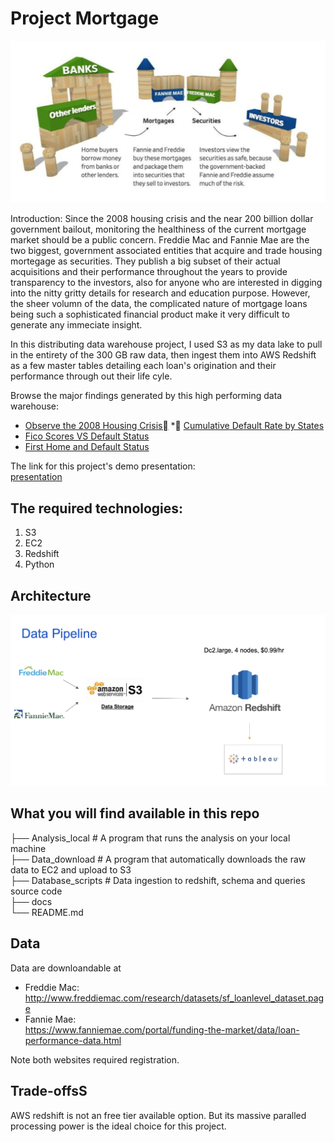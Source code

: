 # Project Mortgage

![](docs/mortgage_ecosystem.png)

Introduction:
Since the 2008 housing crisis and the near 200 billion dollar government bailout, monitoring the healthiness of the current mortgage market should be a public concern. Freddie Mac and Fannie Mae are the two biggest, government associated entities that acquire and trade housing mortegage as securities. They publish a big subset of their actual acquisitions and their performance throughout the years to provide transparency to the investors, also for anyone who are interested in digging into the nitty gritty details for research and education purpose. However, the sheer volumn of the data, the complicated nature of mortgage loans being such a sophisticated financial product make it very difficult to generate any immeciate insight.

In this distributing data warehouse project, I used S3 as my data lake to pull in the entirety of the 300 GB raw data, then ingest them into AWS Redshift as a few master tables detailing each loan's origination and their performance through out their life cyle.

Browse the major findings generated by this high performing data warehouse:
* [Observe the 2008 Housing Crisis](https://public.tableau.com/profile/liwen6329#!/vizhome/default_by_orig_year/Sheet2)
* [Cumulative Default Rate by States](https://public.tableau.com/profile/liwen6329#!/vizhome/default_by_state/Sheet1)
* [Fico Scores VS Default Status](https://public.tableau.com/profile/liwen6329#!/vizhome/FicoScoresvsDefaultStatus/Sheet1)
* [First Home and Default Status](https://public.tableau.com/profile/liwen6329#!/vizhome/FirstHomevsDefaultStatus/Sheet2)

The link for this project's demo presentation:<br/>
[presentation](http://bit.ly/32aQwa7)

## The required technologies:
1. S3
2. EC2
2. Redshift
3. Python

## Architecture

![](docs/data_pipeline.png)

## What you will find available in this repo

├── Analysis_local     # A program that runs the analysis on your local machine <br/>
├── Data_download      # A program that automatically downloads the raw data to EC2 and upload to S3 <br/>
├── Database_scripts   # Data ingestion to redshift, schema and queries source code <br/>
├── docs <br/>
└── README.md


## Data
Data are downloandable at
* Freddie Mac: <br/>http://www.freddiemac.com/research/datasets/sf_loanlevel_dataset.page
* Fannie Mae:<br/>
https://www.fanniemae.com/portal/funding-the-market/data/loan-performance-data.html

Note both websites required registration.

## Trade-offsS
AWS redshift is not an free tier available option. But its massive paralled processing power is the ideal choice for this project.
